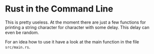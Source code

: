 # Rust in the Command Line #

This is pretty useless. At the moment there are just a few functions
for printing a string character for character with some delay. This
delay can even be random.

For an idea how to use it have a look at the main function in the file
`src/main.rs`.
